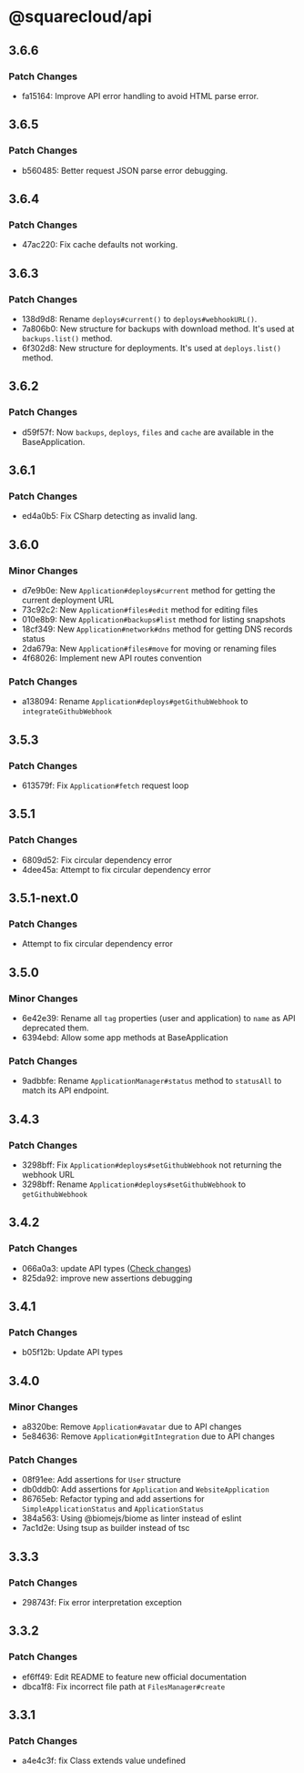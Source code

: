 # @squarecloud/api

## 3.6.6

### Patch Changes

- fa15164: Improve API error handling to avoid HTML parse error.

## 3.6.5

### Patch Changes

- b560485: Better request JSON parse error debugging.

## 3.6.4

### Patch Changes

- 47ac220: Fix cache defaults not working.

## 3.6.3

### Patch Changes

- 138d9d8: Rename `deploys#current()` to `deploys#webhookURL()`.
- 7a806b0: New structure for backups with download method. It's used at `backups.list()` method.
- 6f302d8: New structure for deployments. It's used at `deploys.list()` method.

## 3.6.2

### Patch Changes

- d59f57f: Now `backups`, `deploys`, `files` and `cache` are available in the BaseApplication.

## 3.6.1

### Patch Changes

- ed4a0b5: Fix CSharp detecting as invalid lang.

## 3.6.0

### Minor Changes

- d7e9b0e: New `Application#deploys#current` method for getting the current deployment URL
- 73c92c2: New `Application#files#edit` method for editing files
- 010e8b9: New `Application#backups#list` method for listing snapshots
- 18cf349: New `Application#network#dns` method for getting DNS records status
- 2da679a: New `Application#files#move` for moving or renaming files
- 4f68026: Implement new API routes convention

### Patch Changes

- a138094: Rename `Application#deploys#getGithubWebhook` to `integrateGithubWebhook`

## 3.5.3

### Patch Changes

- 613579f: Fix `Application#fetch` request loop

## 3.5.1

### Patch Changes

- 6809d52: Fix circular dependency error
- 4dee45a: Attempt to fix circular dependency error

## 3.5.1-next.0

### Patch Changes

- Attempt to fix circular dependency error

## 3.5.0

### Minor Changes

- 6e42e39: Rename all `tag` properties (user and application) to `name` as API deprecated them.
- 6394ebd: Allow some app methods at BaseApplication

### Patch Changes

- 9adbbfe: Rename `ApplicationManager#status` method to `statusAll` to match its API endpoint.

## 3.4.3

### Patch Changes

- 3298bff: Fix `Application#deploys#setGithubWebhook` not returning the webhook URL
- 3298bff: Rename `Application#deploys#setGithubWebhook` to `getGithubWebhook`

## 3.4.2

### Patch Changes

- 066a0a3: update API types ([Check changes](https://github.com/squarecloudofc/api-types/releases/tag/v0.2.3))
- 825da92: improve new assertions debugging

## 3.4.1

### Patch Changes

- b05f12b: Update API types

## 3.4.0

### Minor Changes

- a8320be: Remove `Application#avatar` due to API changes
- 5e84636: Remove `Application#gitIntegration` due to API changes

### Patch Changes

- 08f91ee: Add assertions for `User` structure
- db0ddb0: Add assertions for `Application` and `WebsiteApplication`
- 86765eb: Refactor typing and add assertions for `SimpleApplicationStatus` and `ApplicationStatus`
- 384a563: Using @biomejs/biome as linter instead of eslint
- 7ac1d2e: Using tsup as builder instead of tsc

## 3.3.3

### Patch Changes

- 298743f: Fix error interpretation exception

## 3.3.2

### Patch Changes

- ef6ff49: Edit README to feature new official documentation
- dbca1f8: Fix incorrect file path at `FilesManager#create`

## 3.3.1

### Patch Changes

- a4e4c3f: fix Class extends value undefined
